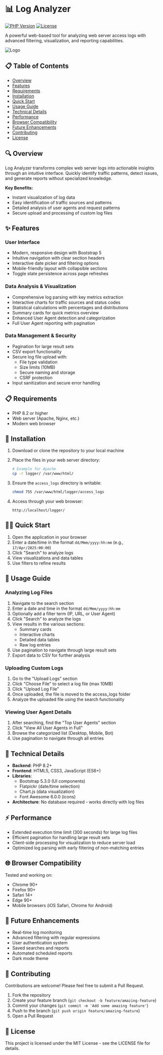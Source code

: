 # 📊 Log Analyzer

[![PHP Version](https://img.shields.io/badge/PHP-8.2%2B-blue.svg)](https://www.php.net/)
[![License](https://img.shields.io/badge/License-MIT-green.svg)](LICENSE)

A powerful web-based tool for analyzing web server access logs with advanced filtering, visualization, and reporting capabilities.

![Logo](https://github.com/rengaraj-anandan/log-analyzer/blob/main/Log-Analyzer-Website-Statistics-08-05-2025_01_47_PM.png)

## 📋 Table of Contents

- [Overview](#-overview)
- [Features](#-features)
- [Requirements](#-requirements)
- [Installation](#-installation)
- [Quick Start](#-quick-start)
- [Usage Guide](#-usage-guide)
- [Technical Details](#-technical-details)
- [Performance](#-performance)
- [Browser Compatibility](#-browser-compatibility)
- [Future Enhancements](#-future-enhancements)
- [Contributing](#-contributing)
- [License](#-license)

## 🔍 Overview

Log Analyzer transforms complex web server logs into actionable insights through an intuitive interface. Quickly identify traffic patterns, detect issues, and generate reports without specialized knowledge.

**Key Benefits:**
- Instant visualization of log data
- Easy identification of traffic sources and patterns
- Detailed analysis of user agents and request patterns
- Secure upload and processing of custom log files

## ✨ Features

### User Interface
- Modern, responsive design with Bootstrap 5
- Intuitive navigation with clear section headers
- Interactive date picker and filtering options
- Mobile-friendly layout with collapsible sections
- Toggle state persistence across page refreshes

### Data Analysis & Visualization
- Comprehensive log parsing with key metrics extraction
- Interactive charts for traffic sources and status codes
- Statistical calculations with percentages and distributions
- Summary cards for quick metrics overview
- Enhanced User Agent detection and categorization
- Full User Agent reporting with pagination

### Data Management & Security
- Pagination for large result sets
- CSV export functionality
- Secure log file upload with:
  - File type validation
  - Size limits (10MB)
  - Secure naming and storage
  - CSRF protection
- Input sanitization and secure error handling

## 📋 Requirements

- PHP 8.2 or higher
- Web server (Apache, Nginx, etc.)
- Modern web browser

## 🚀 Installation

1. Download or clone the repository to your local machine

2. Place the files in your web server directory:
   ```bash
   # Example for Apache
   cp -r logger/ /var/www/html/
   ```

3. Ensure the `access_logs` directory is writable:
   ```bash
   chmod 755 /var/www/html/logger/access_logs
   ```

4. Access through your web browser:
   ```
   http://localhost/logger/
   ```

## 🏃‍♂️ Quick Start

1. Open the application in your browser
2. Enter a date/time in the format `dd/Mmm/yyyy:hh:mm` (e.g., `17/Apr/2025:00:00`)
3. Click "Search" to analyze logs
4. View visualizations and data tables
5. Use filters to refine results

## 📖 Usage Guide

### Analyzing Log Files

1. Navigate to the search section
2. Enter a date and time in the format `dd/Mmm/yyyy:hh:mm`
3. Optionally add a filter term (IP, URL, or User Agent)
4. Click "Search" to analyze the logs
5. View results in the various sections:
   - Summary cards
   - Interactive charts
   - Detailed data tables
   - Raw log entries
6. Use pagination to navigate through large result sets
7. Export data to CSV for further analysis

### Uploading Custom Logs

1. Go to the "Upload Logs" section
2. Click "Choose File" to select a log file (max 10MB)
3. Click "Upload Log File"
4. Once uploaded, the file is moved to the access_logs folder
5. Analyze the uploaded file using the search functionality

### Viewing User Agent Details

1. After searching, find the "Top User Agents" section
2. Click "View All User Agents in Full"
3. Browse the categorized list (Desktop, Mobile, Bot)
4. Use pagination to navigate through all entries

## 🔧 Technical Details

- **Backend**: PHP 8.2+
- **Frontend**: HTML5, CSS3, JavaScript (ES6+)
- **Libraries**:
  - Bootstrap 5.3.0 (UI components)
  - Flatpickr (date/time selection)
  - Chart.js (data visualization)
  - Font Awesome 6.0.0 (icons)
- **Architecture**: No database required - works directly with log files

## ⚡ Performance

- Extended execution time limit (300 seconds) for large log files
- Efficient pagination for handling large result sets
- Client-side processing for visualization to reduce server load
- Optimized log parsing with early filtering of non-matching entries

## 🌐 Browser Compatibility

Tested and working on:
- Chrome 90+
- Firefox 90+
- Safari 14+
- Edge 90+
- Mobile browsers (iOS Safari, Chrome for Android)

## 🔮 Future Enhancements

- Real-time log monitoring
- Advanced filtering with regular expressions
- User authentication system
- Saved searches and reports
- Automated scheduled reports
- Dark mode theme

## 👥 Contributing

Contributions are welcome! Please feel free to submit a Pull Request.

1. Fork the repository
2. Create your feature branch (`git checkout -b feature/amazing-feature`)
3. Commit your changes (`git commit -m 'Add some amazing feature'`)
4. Push to the branch (`git push origin feature/amazing-feature`)
5. Open a Pull Request

## 📄 License

This project is licensed under the MIT License - see the LICENSE file for details.

